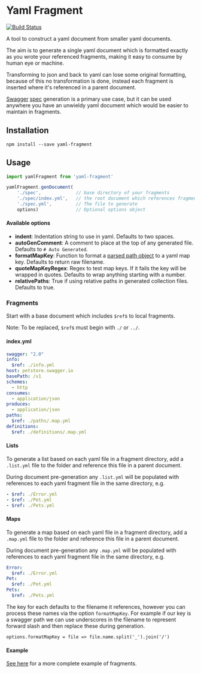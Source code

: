 # Yaml Fragment

[![Build Status](https://travis-ci.org/mikestead/yaml-fragment.svg?branch=master)](https://travis-ci.org/mikestead/yaml-fragment)

A tool to construct a yaml document from smaller yaml documents.

The aim is to generate a single yaml document which is formatted exactly as you wrote
your referenced fragments, making it easy to consume by human eye or machine.

Transforming to json and back to yaml can lose some original formatting, because of this no 
transformation is done, instead each fragment is inserted where it's referenced in 
a parent document.

[Swagger](http://swagger.io/) [spec](https://github.com/swagger-api/swagger-spec/blob/master/versions/2.0.md)
generation is a primary use case, but it can be used anywhere you have an unwieldy yaml document 
which would be easier to maintain in fragments.
 

## Installation

```
npm install --save yaml-fragment
```

## Usage

```javascript
import yamlFragment from 'yaml-fragment'

yamlFragment.genDocument(
	'./spec',             // base directory of your fragments
	'./spec/index.yml',   // the root document which references fragments
	'./spec.yml',         // The file to generate
	options)              // Optional options object
```

#### Available options

- **indent**: Indentation string to use in yaml. Defaults to two spaces.
- **autoGenComment**: A comment to place at the top of any generated file. Defaults to `# Auto Generated`.
- **formatMapKey**: Function to format a [parsed path object](https://nodejs.org/api/path.html#path_path_parse_pathstring) to a yaml map key. Defaults to return raw filename.
- **quoteMapKeyRegex**: Regex to test map keys. If it fails the key will be wrapped in quotes. Defaults to wrap anything starting with a number.
- **relativePaths**: True if using relative paths in generated collection files. Defaults to true.

### Fragments

Start with a base document which includes `$ref`s to local fragments. 

Note: To be replaced, `$ref`s must begin with `./` or `../`.

#### index.yml

```yaml
swagger: "2.0"
info:
  $ref: ./info.yml
host: petstore.swagger.io
basePath: /v1
schemes:
  - http
consumes:
  - application/json
produces:
  - application/json
paths:
  $ref: ./paths/.map.yml
definitions:
  $ref: ./definitions/.map.yml
```

#### Lists

To generate a list based on each yaml file in a fragment directory, add a `.list.yml`
file to the folder and reference this file in a parent document.

During document pre-generation any `.list.yml` will be populated with references to each
yaml fragment file in the same directory, e.g.

```yaml
- $ref: ./Error.yml
- $ref: ./Pet.yml
- $ref: ./Pets.yml
```

#### Maps

To generate a map based on each yaml file in a fragment directory, add a `.map.yml`
file to the folder and reference this file in a parent document.

During document pre-generation any `.map.yml` will be populated with references to each
yaml fragment file in the same directory, e.g.

```yaml
Error:
  $ref: ./Error.yml
Pet:
  $ref: ./Pet.yml
Pets:
  $ref: ./Pets.yml
```

The key for each defaults to the filename it references, however you can process these names
via the option `formatMapKey`. For example if our key is a swagger path we can use underscores 
in the filename to represent forward slash and then replace these during generation.

	options.formatMapKey = file => file.name.split('_').join('/')
	
#### Example

[See here](https://github.com/mikestead/yaml-fragment/tree/master/test/_fixture) for a more complete
example of fragments.
